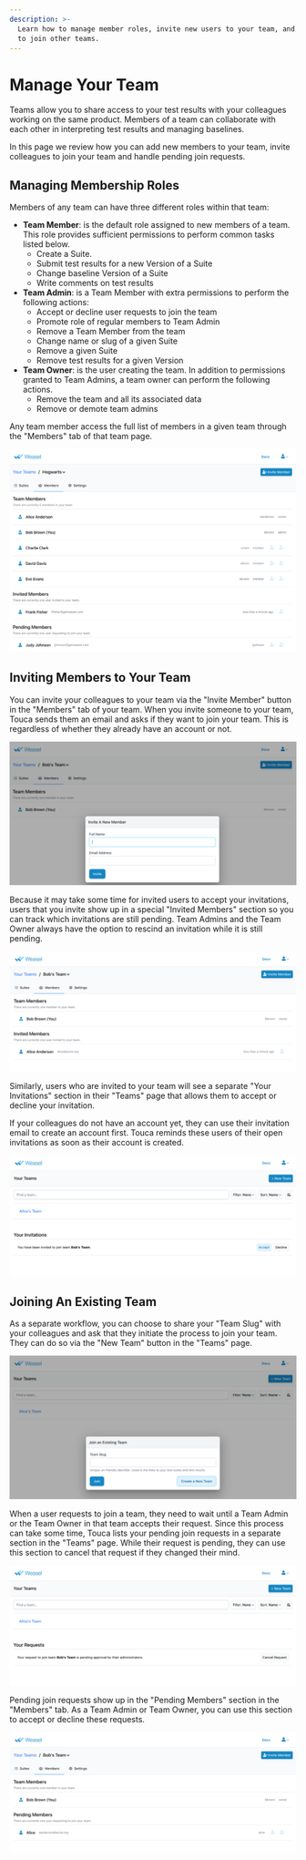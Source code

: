 ```yaml
---
description: >-
  Learn how to manage member roles, invite new users to your team, and request
  to join other teams.
---
```


# Manage Your Team

Teams allow you to share access to your test results with your colleagues working on the same product. Members of a team can collaborate with each other in interpreting test results and managing baselines.

In this page we review how you can add new members to your team, invite colleagues to join your team and handle pending join requests.

## Managing Membership Roles

Members of any team can have three different roles within that team:

*   **Team Member**: is the default role assigned to new members of a team. This role provides sufficient permissions to perform common tasks listed below.
    *   Create a Suite.
    *   Submit test results for a new Version of a Suite
    *   Change baseline Version of a Suite
    *   Write comments on test results
*   **Team Admin**: is a Team Member with extra permissions to perform the following actions:
    *   Accept or decline user requests to join the team
    *   Promote role of regular members to Team Admin
    *   Remove a Team Member from the team
    *   Change name or slug of a given Suite
    *   Remove a given Suite
    *   Remove test results for a given Version
*   **Team Owner**: is the user creating the team. In addition to permissions granted to Team Admins, a team owner can perform the following actions.
    *   Remove the team and all its associated data
    *   Remove or demote team admins

Any team member access the full list of members in a given team through the "Members" tab of that team page.

![You can manage your team members from the &quot;Members&quot; tab.](../.gitbook/assets/weasel-team-manage-step0.png)

## Inviting Members to Your Team

You can invite your colleagues to your team via the "Invite Member" button in the "Members" tab of your team. When you invite someone to your team, Touca sends them an email and asks if they want to join your team. This is regardless of whether they already have an account or not.

![Once you invite new members to your team, they will get notified via an email.](../.gitbook/assets/weasel-team-manage-step2.png)

Because it may take some time for invited users to accept your invitations, users that you invite show up in a special "Invited Members" section so you can track which invitations are still pending. Team Admins and the Team Owner always have the option to rescind an invitation while it is still pending.

![Invited members to your team show up in a separate section in the &quot;Members&quot; tab.](../.gitbook/assets/weasel-team-manage-step3.png)

Similarly, users who are invited to your team will see a separate "Your Invitations" section in their "Teams" page that allows them to accept or decline your invitation.

If your colleagues do not have an account yet, they can use their invitation email to create an account first. Touca reminds these users of their open invitations as soon as their account is created.

![You can respond to your team invitations from the &quot;Teams Page&quot;.](../.gitbook/assets/weasel-team-manage-step4.png)

## Joining An Existing Team

As a separate workflow, you can choose to share your "Team Slug" with your colleagues and ask that they initiate the process to join your team. They can do so via the "New Team" button in the "Teams" page.

![Click on New Team button and select Join an Existing Team to get to this form.](../.gitbook/assets/weasel-team-manage-step1.png)

When a user requests to join a team, they need to wait until a Team Admin or the Team Owner in that team accepts their request. Since this process can take some time, Touca lists your pending join requests in a separate section in the "Teams" page. While their request is pending, they can use this section to cancel that request if they changed their mind.

![You can always cancel your pending Join requests if you changed your mind.](../.gitbook/assets/weasel-team-manage-step5.png)

Pending join requests show up in the "Pending Members" section in the "Members" tab. As a Team Admin or Team Owner, you can use this section to accept or decline these requests.

![Pending Join requests are listed in the &quot;Pending Members&quot; section of the &quot;Members&quot; tab.](../.gitbook/assets/weasel-team-manage-step6.png)

